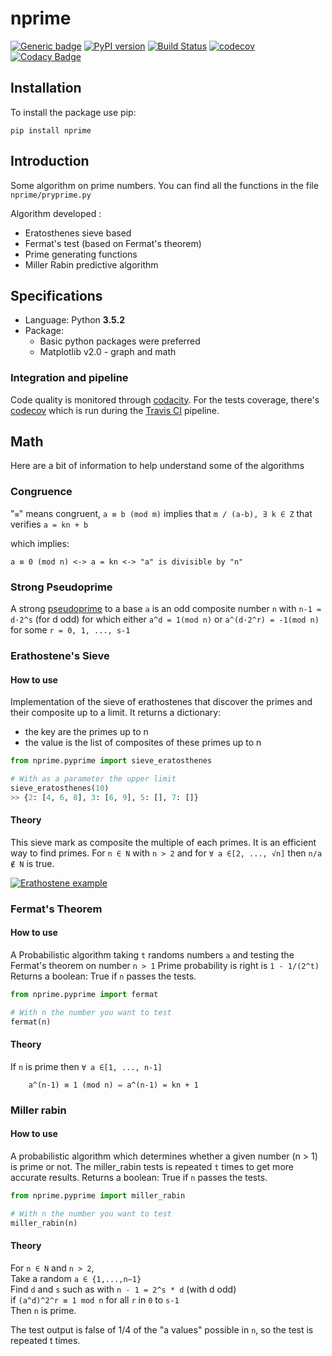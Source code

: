 # nprime 

 [![Generic badge](https://img.shields.io/badge/github-nprime-blue.svg)](https://github.com/sylhare/nprime) 
 [![PyPI version](https://badge.fury.io/py/nprime.svg)](https://badge.fury.io/py/nprime) 
 [![Build Status](https://travis-ci.org/sylhare/nprime.svg?branch=master)](https://travis-ci.org/sylhare/nprime) 
 [![codecov](https://codecov.io/gh/sylhare/nprime/branch/master/graph/badge.svg)](https://codecov.io/gh/sylhare/nprime) 
 [![Codacy Badge](https://api.codacy.com/project/badge/Grade/3f1889b9069645faa6ec38cb4b117b1d)](https://www.codacy.com/app/sylhare/nprime?utm_source=github.com&amp;utm_medium=referral&amp;utm_content=sylhare/nprime&amp;utm_campaign=Badge_Grade)

## Installation

To install the package use pip:

    pip install nprime


## Introduction

Some algorithm on prime numbers. You can find all the functions in the file `nprime/pryprime.py`

Algorithm developed : 

- Eratosthenes sieve based
- Fermat's test (based on Fermat's theorem)
- Prime generating functions
- Miller Rabin predictive algorithm

## Specifications

- Language: Python **3.5.2** 
- Package:
	- Basic python packages were preferred
	- Matplotlib v2.0 - graph and math

### Integration and pipeline

Code quality is monitored through [codacity](https://www.codacy.com/app/Sylhare/nprime/dashboard).
For the tests coverage, there's [codecov](https://codecov.io/gh/Sylhare/nprime) which is run during the [Travis CI](https://travis-ci.org/Sylhare/nprime) pipeline.

## Math

Here are a bit of information to help understand some of the algorithms

### Congruence

 "`≡`" means congruent, `a ≡ b (mod m)` implies that 
`m / (a-b), ∃ k ∈ Z` that verifies `a = kn + b`
   
 which implies:

    a ≡ 0 (mod n) <-> a = kn <-> "a" is divisible by "n" 
    
### Strong Pseudoprime

A strong [pseudoprime](http://mathworld.wolfram.com/StrongPseudoprime.html) to a base `a` is an odd composite number `n` 
with `n-1 = d·2^s` (for d odd) for which either `a^d = 1(mod n)` or `a^(d·2^r) = -1(mod n)` for some `r = 0, 1, ..., s-1` </br>
    
### Erathostene's Sieve

#### How to use

Implementation of the sieve of erathostenes that discover the primes and their composite up to a limit.
It returns a dictionary:
  - the key are the primes up to n
  - the value is the list of composites of these primes up to n

```python
from nprime.pyprime import sieve_eratosthenes

# With as a parameter the upper limit
sieve_eratosthenes(10)
>> {2: [4, 6, 8], 3: [6, 9], 5: [], 7: []}
```

#### Theory

This sieve mark as composite the multiple of each primes. It is an efficient way to find primes.
For `n ∈ N` with `n > 2` and for `∀ a ∈[2, ..., √n]` then `n/a ∉ N` is true.

[![Erathostene example](https://upload.wikimedia.org/wikipedia/commons/b/b9/Sieve_of_Eratosthenes_animation.gif)](https://en.wikipedia.org/wiki/Sieve_of_Eratosthenes)


### Fermat's Theorem

#### How to use

A Probabilistic algorithm taking `t` randoms numbers `a` and testing the Fermat's theorem on number `n > 1`
Prime probability is right is `1 - 1/(2^t)`
Returns a boolean: True if `n` passes the tests.

```python
from nprime.pyprime import fermat

# With n the number you want to test
fermat(n)
```

#### Theory

If `n` is prime then `∀ a ∈[1, ..., n-1]`

```
    a^(n-1) ≡ 1 (mod n) ⇔ a^(n-1) = kn + 1
```
   
### Miller rabin

#### How to use

A probabilistic algorithm which determines whether a given number (n > 1) is prime or not.
The miller_rabin tests is repeated `t` times to get more accurate results.
Returns a boolean: True if `n` passes the tests.

```python
from nprime.pyprime import miller_rabin

# With n the number you want to test
miller_rabin(n)
```

#### Theory
For `n ∈ N` and `n > 2`, </br>
Take a random `a ∈ {1,...,n−1}` </br>
Find `d` and `s` such as with `n - 1 = 2^s * d` (with d odd) </br>
if `(a^d)^2^r ≡ 1 mod n` for all `r` in `0` to `s-1` </br>
Then `n` is prime.

The test output is false of 1/4 of the "a values" possible in `n`, 
so the test is repeated t times.
